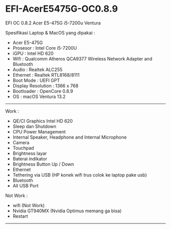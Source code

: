 # EFI-AcerE5475G-OC0.8.9
EFI OC 0.8.2 Acer E5-475G i5-7200u Ventura 

Spesifikasi Laptop & MacOS yang dipakai :
- Acer E5-475G
- Prosesor : Intel Core i5-7200U
- iGPU : Intel HD 620
- Wifi : Qualcomm Atheros QCA9377 Wireless Network Adapter and Bluetooth
- Audio : Realtek ALC255
- Ethernet : Realtek RTL8168/8111
- Boot Mode : UEFI GPT
- Display Resolution : 1366 x 768
- Bootloader : OpenCore 0.8.9
- OS : macOS Ventura 13.2 

---------------------------------------------------------------------

Work :
- QE/CI Graphics Intel HD 620
- Sleep dan Shutdown
- CPU Power Management
- Internal Speaker, Headphone and Internal Microphone
- Camera
- Touchpad
- Brightness layar
- Baterai indikator
- Brightness Button Up / Down
- Ethernet
- Tethering via USB (HP konek wifi trus colok ke laptop pake usb)
- Bluetooth
- All USB Port

Not Work :
- wifi (Not Work)
- Nvidia GT940MX (Nvidia Optimus memang ga bisa)
- Restart
----------------------------------------------------------------------

